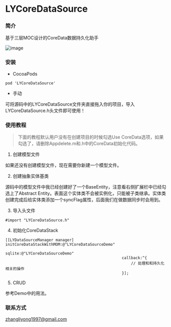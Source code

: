 # LYCoreDataSource

### 简介

基于三层MOC设计的CoreData数据持久化助手

![image](https://kxl-001.oss-cn-beijing.aliyuncs.com/kxl-help/3moc.jpg)

### 安装

- CocoaPods

```
pod 'LYCoreDataSource'
```

- 手动

可将源码中的LYCoreDataSource文件夹直接拖入你的项目，导入LYCoreDataSource.h头文件即可使用！

### 使用教程

> 下面的教程默认用户没有在创建项目的时候勾选Use CoreData选项，如果勾选了，请删除Appdelete.m和.h中的CoreData初始化代码。

1. 创建模型文件

如果还没有创建模型文件，现在需要你新建一个模型文件。

2. 创建抽象实体基类

源码中的模型文件中我已经创建好了一个BaseEntity，注意看右侧扩展栏中已经勾选上了Abstract Entity。表面这个实体类不会被实例化，只能被子类继承。实体类创建完成后给实体类添加一个syncFlag属性，后面我们在做数据同步时会用到。

3. 导入头文件
```
#import "LYCoreDataSource.h"
```

4. 初始化CoreDataStack

```
[[LYDataSourceManager manager] initCoreDataStackWithMOM:@"LYCoreDataSourceDemo"
                                                     sqlite:@"LYCoreDataSourceDemo"
                                                   callback:^{
                                                       // 处理和和持久化相关的操作
                                                   }];
```

5. CRUD

参考Demo中的用法。

### 联系方式

zhangliyong1997@gmail.com
